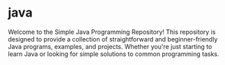 # java
Welcome to the Simple Java Programming Repository! This repository is designed to provide a collection of straightforward and beginner-friendly Java programs, examples, and projects. Whether you're just starting to learn Java or looking for simple solutions to common programming tasks.
